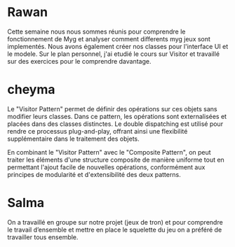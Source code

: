 # Rawan
Cette semaine nous nous sommes réunis pour comprendre le fonctionnement de Myg et analyser comment differents myg jeux sont implementés. 
Nous avons également créer nos classes pour l'interface UI et le modele.
Sur le plan personnel, j'ai etudié le cours sur Visitor et travaillé sur des exercices pour le comprendre davantage.

# cheyma

Le "Visitor Pattern" permet de définir des opérations sur ces objets sans modifier leurs classes. Dans ce pattern, les opérations sont externalisées et placées dans des classes distinctes. Le double dispatching est utilisé pour rendre ce processus plug-and-play, offrant ainsi une flexibilité supplémentaire dans le traitement des objets.

En combinant le "Visitor Pattern" avec le "Composite Pattern", on peut traiter les éléments d'une structure composite de manière uniforme tout en permettant l'ajout facile de nouvelles opérations, conformément aux principes de modularité et d'extensibilité des deux patterns.

# Salma
On a travaillé en groupe sur notre projet (jeux de tron) et pour comprendre le travail d’ensemble et mettre en place le squelette du jeu on a préféré de travailler tous ensemble.
